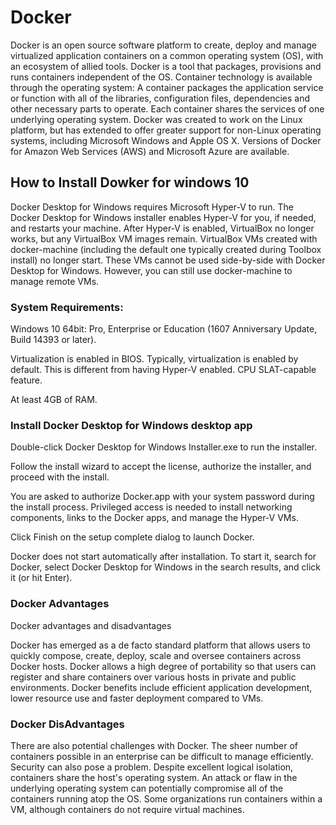 # Docker

Docker is an open source software platform to create, deploy and manage virtualized application containers on a common operating system (OS), with an ecosystem of allied tools.
Docker is a tool that packages, provisions and runs containers independent of the OS. Container technology is available through the operating system: A container packages the application service or function with all of the libraries, configuration files, dependencies and other necessary parts to operate. Each container shares the services of one underlying operating system.
Docker was created to work on the Linux platform, but has extended to offer greater support for non-Linux operating systems, including Microsoft Windows and Apple OS X. Versions of Docker for Amazon Web Services (AWS) and Microsoft Azure are available.

## How to Install Dowker for windows 10

Docker Desktop for Windows requires Microsoft Hyper-V to run. The Docker Desktop for Windows installer enables Hyper-V for you, if needed, and restarts your machine. After Hyper-V is enabled, VirtualBox no longer works, but any VirtualBox VM images remain. VirtualBox VMs created with docker-machine (including the default one typically created during Toolbox install) no longer start. These VMs cannot be used side-by-side with Docker Desktop for Windows. However, you can still use docker-machine to manage remote VMs.

### System Requirements:

Windows 10 64bit: Pro, Enterprise or Education (1607 Anniversary Update, Build 14393 or later).

Virtualization is enabled in BIOS. Typically, virtualization is enabled by default. This is different from having Hyper-V enabled. 
CPU SLAT-capable feature.

At least 4GB of RAM.

### Install Docker Desktop for Windows desktop app

Double-click Docker Desktop for Windows Installer.exe to run the installer.

Follow the install wizard to accept the license, authorize the installer, and proceed with the install.

You are asked to authorize Docker.app with your system password during the install process. Privileged access is needed to install networking components, links to the Docker apps, and manage the Hyper-V VMs.

Click Finish on the setup complete dialog to launch Docker.

Docker does not start automatically after installation. To start it, search for Docker, select Docker Desktop for Windows in the search results, and click it (or hit Enter).

### Docker Advantages 
Docker advantages and disadvantages

Docker has emerged as a de facto standard platform that allows users to quickly compose, create, deploy, scale and oversee containers across Docker hosts. 
Docker allows a high degree of portability so that users can register and share containers over various hosts in private and public environments. 
Docker benefits include efficient application development, lower resource use and faster deployment compared to VMs.

### Docker DisAdvantages

There are also potential challenges with Docker. The sheer number of containers possible in an enterprise can be difficult to manage efficiently. 
Security can also pose a problem. Despite excellent logical isolation, containers share the host's operating system. 
An attack or flaw in the underlying operating system can potentially compromise all of the containers running atop the OS. 
Some organizations run containers within a VM, although containers do not require virtual machines.

